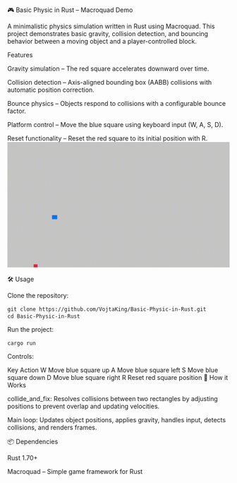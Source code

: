 🎮 Basic Physic in Rust – Macroquad Demo

A minimalistic physics simulation written in Rust using Macroquad. This project demonstrates basic gravity, collision detection, and bouncing behavior between a moving object and a player-controlled block.



 Features

 Gravity simulation – The red square accelerates downward over time.

Collision detection – Axis-aligned bounding box (AABB) collisions with automatic position correction.

Bounce physics – Objects respond to collisions with a configurable bounce factor.

Platform control – Move the blue square using keyboard input (W, A, S, D).

 Reset functionality – Reset the red square to its initial position with R.
![Preview](physic.gif)

🛠️ Usage

Clone the repository:
```
git clone https://github.com/VojtaKing/Basic-Physic-in-Rust.git
cd Basic-Physic-in-Rust
```
Run the project:
```
cargo run
```

Controls:

Key	Action
W	Move blue square up
A	Move blue square left
S	Move blue square down
D	Move blue square right
R	Reset red square position
🧠 How it Works

collide_and_fix: Resolves collisions between two rectangles by adjusting positions to prevent overlap and updating velocities.

Main loop: Updates object positions, applies gravity, handles input, detects collisions, and renders frames.

📦 Dependencies

Rust 1.70+

Macroquad – Simple game framework for Rust
